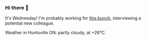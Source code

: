### Hi there :wave:

It's Wednesday! I'm probably working for [this bunch](https://github.com/kohofinancial), interviewing a potential new colleague.

Weather in Huntsville ON: partly cloudy, at +26°C.

